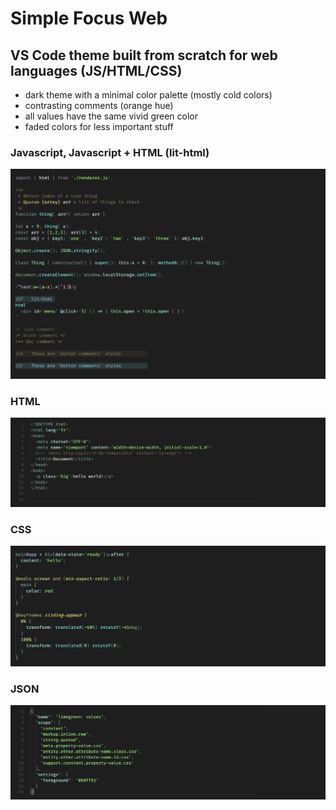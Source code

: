 
# Simple Focus Web

## VS Code theme built from scratch for web languages (JS/HTML/CSS)

- dark theme with a minimal color palette (mostly cold colors)
- contrasting comments (orange hue)
- all values have the same vivid green color
- faded colors for less important stuff


### Javascript, Javascript + HTML (lit-html)

![js screenshot](./screenshots/preview-js.png)

### HTML

![html screenshot](./screenshots/preview-html.png)

### CSS

![css screenshot](./screenshots/preview-css.png)

### JSON

![json screenshot](./screenshots/preview-json.png)
